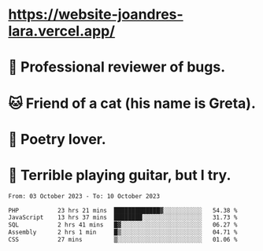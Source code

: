 # https://website-joandres-lara.vercel.app/
# 🐛 Professional reviewer of bugs.
# 🐱 Friend of a cat (his name is Greta).
# 📜 Poetry lover.
# 🎸 Terrible playing guitar, but I try.

<!--START_SECTION:waka-->

```txt
From: 03 October 2023 - To: 10 October 2023

PHP           23 hrs 21 mins  █████████████▓░░░░░░░░░░░   54.38 %
JavaScript    13 hrs 37 mins  ████████░░░░░░░░░░░░░░░░░   31.73 %
SQL           2 hrs 41 mins   █▓░░░░░░░░░░░░░░░░░░░░░░░   06.27 %
Assembly      2 hrs 1 min     █▒░░░░░░░░░░░░░░░░░░░░░░░   04.71 %
CSS           27 mins         ▒░░░░░░░░░░░░░░░░░░░░░░░░   01.06 %
```

<!--END_SECTION:waka-->
